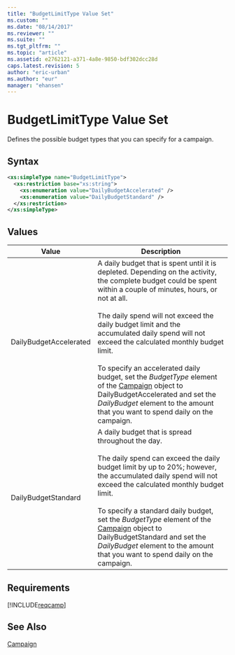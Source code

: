 ```yaml
---
title: "BudgetLimitType Value Set"
ms.custom: ""
ms.date: "08/14/2017"
ms.reviewer: ""
ms.suite: ""
ms.tgt_pltfrm: ""
ms.topic: "article"
ms.assetid: e2762121-a371-4a8e-9850-bdf302dcc28d
caps.latest.revision: 5
author: "eric-urban"
ms.author: "eur"
manager: "ehansen"
---
```

# BudgetLimitType Value Set
Defines the possible budget types that you can specify for a campaign.

## Syntax

```xml
<xs:simpleType name="BudgetLimitType">
  <xs:restriction base="xs:string">
    <xs:enumeration value="DailyBudgetAccelerated" />
    <xs:enumeration value="DailyBudgetStandard" />
  </xs:restriction>
</xs:simpleType>
```

## Values

|Value|Description|
|---------|---------------|
|DailyBudgetAccelerated|A daily budget that is spent until it is depleted. Depending on the activity, the complete budget could be spent within a couple of minutes, hours, or not at all.<br /><br />The daily spend will not exceed the daily budget limit and the accumulated daily spend will not exceed the calculated monthly budget limit.<br /><br />To specify an accelerated daily budget, set the *BudgetType* element of the [Campaign](../campaign-api/campaign-data-object.md) object to DailyBudgetAccelerated and set the *DailyBudget* element to the amount that you want to spend daily on the campaign.|
|DailyBudgetStandard|A daily budget that is spread throughout the day.<br /><br />The daily spend can exceed the daily budget limit by up to 20%; however, the accumulated daily spend will not exceed the calculated monthly budget limit.<br /><br />To specify a standard daily budget, set the *BudgetType* element of the [Campaign](../campaign-api/campaign-data-object.md) object to DailyBudgetStandard and set the *DailyBudget* element to the amount that you want to spend daily on the campaign.|

## Requirements
[!INCLUDE[reqcamp](../campaign-api/includes/reqcamp.md)]

## See Also
[Campaign](../campaign-api/campaign-data-object.md)  

